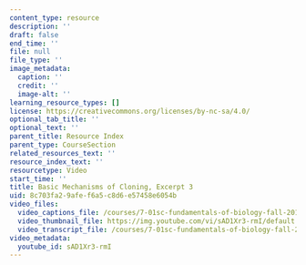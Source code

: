 ```yaml
---
content_type: resource
description: ''
draft: false
end_time: ''
file: null
file_type: ''
image_metadata:
  caption: ''
  credit: ''
  image-alt: ''
learning_resource_types: []
license: https://creativecommons.org/licenses/by-nc-sa/4.0/
optional_tab_title: ''
optional_text: ''
parent_title: Resource Index
parent_type: CourseSection
related_resources_text: ''
resource_index_text: ''
resourcetype: Video
start_time: ''
title: Basic Mechanisms of Cloning, Excerpt 3
uid: 8c703fa2-9afe-f6a5-c8d6-e57458e6054b
video_files:
  video_captions_file: /courses/7-01sc-fundamentals-of-biology-fall-2011/646999d1a3c5596689702644268b04a0_sAD1Xr3-rmI.vtt
  video_thumbnail_file: https://img.youtube.com/vi/sAD1Xr3-rmI/default.jpg
  video_transcript_file: /courses/7-01sc-fundamentals-of-biology-fall-2011/2196092dba7110816590d72ef9eac6a2_sAD1Xr3-rmI.pdf
video_metadata:
  youtube_id: sAD1Xr3-rmI
---
```

